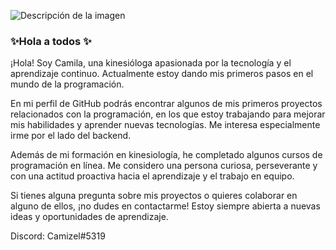 ![Descripción de la imagen](https://www.canva.com/design/DAFlu3_pgFg/1qe3Pj8ifilMkdwRo9-DZA/view?utm_content=DAFlu3_pgFg&utm_campaign=designshare&utm_medium=link&utm_source=publishsharelink)


### ✨Hola a todos ✨

¡Hola! Soy Camila, una kinesióloga apasionada por la tecnología y el aprendizaje continuo. Actualmente estoy dando mis primeros pasos en el mundo de la programación.

En mi perfil de GitHub podrás encontrar algunos de mis primeros proyectos relacionados con la programación, en los que estoy trabajando para mejorar mis habilidades y aprender nuevas tecnologías. Me interesa especialmente irme por el lado del backend.

Además de mi formación en kinesiología, he completado algunos cursos de programación en línea. Me considero una persona curiosa, perseverante y con una actitud proactiva hacia el aprendizaje y el trabajo en equipo.

Si tienes alguna pregunta sobre mis proyectos o quieres colaborar en alguno de ellos, ¡no dudes en contactarme! Estoy siempre abierta a nuevas ideas y oportunidades de aprendizaje.


Discord: Camizel#5319



<!--
**Camizel/Camizel** is a ✨ _special_ ✨ repository because its `README.md` (this file) appears on your GitHub profile.


-->
